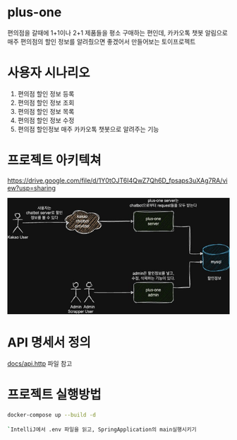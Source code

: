 # plus-one

편의점을 갈때에 1+1이나 2+1 제품들을 평소 구매하는 편인데,
카카오톡 챗봇 알림으로 매주 편의점의 할인 정보를 알려줬으면 좋겠어서 만들어보는 토이프로젝트

# 사용자 시나리오

1. 편의점 할인 정보 등록
2. 편의점 할인 정보 조회
3. 편의점 할인 정보 목록
4. 편의점 할인 정보 수정
5. 편의점 할인정보 매주 카카오톡 챗봇으로 알려주는 기능

# 프로젝트 아키텍쳐

https://drive.google.com/file/d/1Y0tOJT6I4QwZ7Qh6D_fpsaps3uXAg7RA/view?usp=sharing

![architecture diragram](docs/_images/diagram.png)



# API 명세서 정의

[docs/api.http](docs/api.http) 파일 참고

# 프로젝트 실행방법

``` bash
docker-compose up --build -d

`IntelliJ에서 .env 파일을 읽고, SpringApplication의 main실행시키기
```
